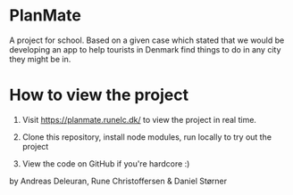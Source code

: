 # PlanMate

A project for school. Based on a given case which stated that we would be developing an app to help tourists in Denmark find things to do in any city they might be in.

# How to view the project

1. Visit https://planmate.runelc.dk/ to view the project in real time.

2. Clone this repository, install node modules, run locally to try out the project

3. View the code on GitHub if you're hardcore :)


by Andreas Deleuran, Rune Christoffersen & Daniel Størner
